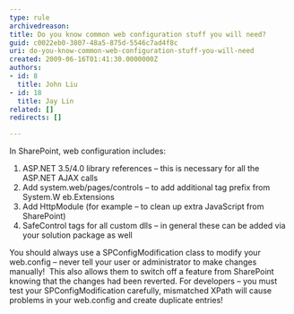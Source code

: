 ```yaml
---
type: rule
archivedreason: 
title: Do you know common web configuration stuff you will need?
guid: c0022eb0-3807-48a5-875d-5546c7ad4f8c
uri: do-you-know-common-web-configuration-stuff-you-will-need
created: 2009-06-16T01:41:30.0000000Z
authors:
- id: 8
  title: John Liu
- id: 18
  title: Jay Lin
related: []
redirects: []

---
```


In SharePoint, web configuration includes:
1. ASP.NET 3.5/4.0 library references – this is necessary for all the ASP.NET AJAX calls
2. Add system.web/pages/controls – to add additional tag prefix from System.W eb.Extensions
3. Add HttpModule (for example – to clean up extra JavaScript from SharePoint)
4. SafeControl tags for all custom dlls – in general these can be added via your solution package as well


<!--endintro-->

You should always use a SPConfigModification class to modify your web.config – never tell your user or administrator to make changes manually!  This also allows them to switch off a feature from SharePoint knowing that the changes had been reverted.
For developers – you must test your SPConfigModification carefully, mismatched XPath will cause problems in your web.config and create duplicate entries!
